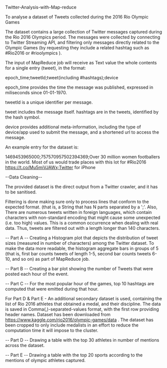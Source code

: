 Twitter-Analysis-with-Map-reduce

To analyse a dataset of Tweets collected during the 2016 Rio Olympic Games

The dataset contains a large collection of Twitter messages captured during the Rio 2016 Olympics period. The messages were collected by connecting to Twitter Streaming API, and filtering only messages directly related to the Olympic Games (by requesting they include a related hashtag such as #Rio2016 or #rioolympics ).

The input of MapReduce job will receive as Text value the whole contents for a single entry (tweet), in the format:

epoch_time;tweetId;tweet(including #hashtags);device

epoch_time provides the time the message was published, expressed in miliseconds since 01-01-1970.

tweetId is a unique identifier per message.

tweet includes the message itself. hashtags are in the tweets, identified by the hash symbol.

device provides additional meta-information, including the type of device/app used to submit the message, and a shortened url to access the message.

An example entry for the dataset is:

1469453965000;757570957502394369;Over 30 million women footballers in the world. Most of us would trade places with this lot for #Rio2016 https://t.co/Mu5miVJAWx;Twitter for iPhone

--Data Cleaning--

The provided dataset is the direct output from a Twitter crawler, and it has to be sanitised.

Filtering is done making sure only to process lines that conform to the expected format. (that is, a String that has N parts separated by a ';'. Also, There are numerous tweets written in foreign languages, which contain characters with non-standard encoding that might cause some unexpected (i.e. too high) values. This is a common occurrence when dealing with real data. Thus, tweets are filtered out with a length longer than 140 characters.

-- Part A -- Creating a Histogram plot that depicts the distribution of tweet sizes (measured in number of characters) among the Twitter dataset. To make the data more readable, the histogram aggregate bars in groups of 5 (that is, first bar counts tweets of length 1-5, second bar counts tweets 6-10, and so on) as part of MapReduce job.

-- Part B -- Creating a bar plot showing the number of Tweets that were posted each hour of the event.

-- Part C -- For the most popular hour of the games, top 10 hashtags are computed that were emitted during that hour.

For Part D & Part E - An additional secondary dataset is used, containing the list of Rio 2016 athletes that obtained a medal, and their discipline. The data is saved in Comma(,)-separated-values format, with the first row providing header names. Dataset has been downloaded from https://www.kaggle.com/rio2016/olympic-games/data . The dataset has been cropped to only include medalists in an effort to reduce the computation time it will impose to the cluster.

-- Part D -- Drawing a table with the top 30 athletes in number of mentions across the dataset.

-- Part E -- Drawing a table with the top 20 sports according to the mentions of olympic athletes captured.
